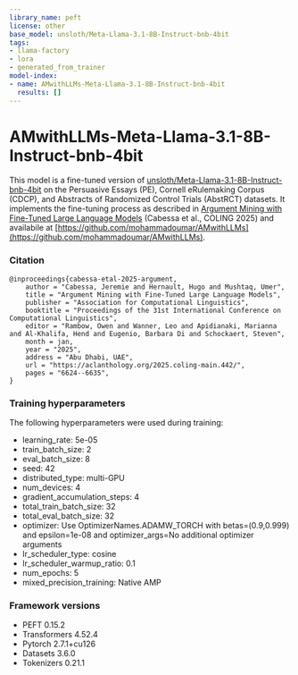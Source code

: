 ```yaml
---
library_name: peft
license: other
base_model: unsloth/Meta-Llama-3.1-8B-Instruct-bnb-4bit
tags:
- llama-factory
- lora
- generated_from_trainer
model-index:
- name: AMwithLLMs-Meta-Llama-3.1-8B-Instruct-bnb-4bit
  results: []
---
```


# AMwithLLMs-Meta-Llama-3.1-8B-Instruct-bnb-4bit

This model is a fine-tuned version of [unsloth/Meta-Llama-3.1-8B-Instruct-bnb-4bit](https://huggingface.co/unsloth/Meta-Llama-3.1-8B-Instruct-bnb-4bit) on the Persuasive Essays (PE), Cornell eRulemaking Corpus (CDCP), and Abstracts of Randomized Control Trials (AbstRCT) datasets. It implements the fine-tuning process as described in [Argument Mining with Fine-Tuned Large Language Models](https://aclanthology.org/2025.coling-main.442/) (Cabessa et al., COLING 2025) and availabile at [https://github.com/mohammadoumar/AMwithLLMs](https://github.com/mohammadoumar/AMwithLLMs).

### Citation

```
@inproceedings{cabessa-etal-2025-argument,
    author = "Cabessa, Jeremie and Hernault, Hugo and Mushtaq, Umer",
    title = "Argument Mining with Fine-Tuned Large Language Models",
    publisher = "Association for Computational Linguistics",
    booktitle = "Proceedings of the 31st International Conference on Computational Linguistics",
    editor = "Rambow, Owen and Wanner, Leo and Apidianaki, Marianna and Al-Khalifa, Hend and Eugenio, Barbara Di and Schockaert, Steven",
    month = jan,
    year = "2025",
    address = "Abu Dhabi, UAE",
    url = "https://aclanthology.org/2025.coling-main.442/",
    pages = "6624--6635",
}
```

### Training hyperparameters

The following hyperparameters were used during training:
- learning_rate: 5e-05
- train_batch_size: 2
- eval_batch_size: 8
- seed: 42
- distributed_type: multi-GPU
- num_devices: 4
- gradient_accumulation_steps: 4
- total_train_batch_size: 32
- total_eval_batch_size: 32
- optimizer: Use OptimizerNames.ADAMW_TORCH with betas=(0.9,0.999) and epsilon=1e-08 and optimizer_args=No additional optimizer arguments
- lr_scheduler_type: cosine
- lr_scheduler_warmup_ratio: 0.1
- num_epochs: 5
- mixed_precision_training: Native AMP

### Framework versions

- PEFT 0.15.2
- Transformers 4.52.4
- Pytorch 2.7.1+cu126
- Datasets 3.6.0
- Tokenizers 0.21.1
